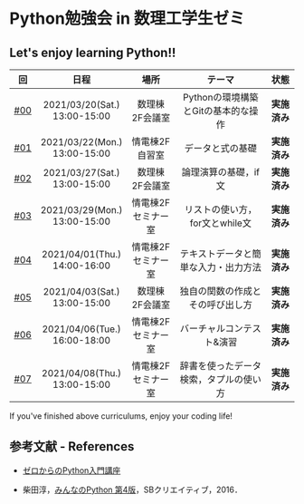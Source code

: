 # Python勉強会 in 数理工学生ゼミ

## Let's enjoy learning Python!!

|回|日程|場所|テーマ|状態|
| :---: | :---: | :---: | :---: | :---: |
|[#00](https://github.com/fumiyanll23/PythonLearning/tree/main/00)|2021/03/20(Sat.)</br>13:00-15:00|数理棟 2F会議室|Pythonの環境構築とGitの基本的な操作|**実施済み**|
|[#01](https://github.com/fumiyanll23/PythonLearning/tree/main/01)|2021/03/22(Mon.)</br>13:00-15:00|情電棟2F自習室|データと式の基礎|**実施済み**|
|[#02](https://github.com/fumiyanll23/PythonLearning/tree/main/02)|2021/03/27(Sat.)</br>13:00-15:00|数理棟 2F会議室|論理演算の基礎，if文|**実施済み**|
|[#03](https://github.com/fumiyanll23/PythonLearning/tree/main/03)|2021/03/29(Mon.)</br>13:00-15:00|情電棟2F セミナー室|リストの使い方，for文とwhile文|**実施済み**|
|[#04](https://github.com/fumiyanll23/PythonLearning/tree/main/04)|2021/04/01(Thu.)</br>14:00-16:00|情電棟2F セミナー室|テキストデータと簡単な入力・出力方法|**実施済み**|
|[#05](https://github.com/fumiyanll23/PythonLearning/tree/main/05)|2021/04/03(Sat.)</br>13:00-15:00|数理棟 2F会議室|独自の関数の作成とその呼び出し方|**実施済み**|
|[#06](https://github.com/fumiyanll23/PythonLearning/tree/main/06)|2021/04/06(Tue.)</br>16:00-18:00|情電棟2F セミナー室|バーチャルコンテスト&演習|**実施済み**|
|[#07](https://github.com/fumiyanll23/PythonLearning/tree/main/07)|2021/04/08(Thu.)</br>13:00-15:00|情電棟2F セミナー室|辞書を使ったデータ検索，タプルの使い方|**実施済み**|

If you've finished above curriculums, enjoy your coding life!

## 参考文献 - References

- [ゼロからのPython入門講座](https://www.python.jp/train/index.html)

- 柴田淳，[みんなのPython 第4版](https://www.amazon.co.jp/%E3%81%BF%E3%82%93%E3%81%AA%E3%81%AEPython-%E7%AC%AC4%E7%89%88-%E6%9F%B4%E7%94%B0-%E6%B7%B3/dp/479738946X)，SBクリエイティブ，2016．
